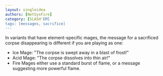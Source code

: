 ```yaml
---
layout: singleidea
authors: [NetSysFire]
category: [SLASH'EM]
tags: [messages, sacrifice]
---
```

In variants that have element-specific mages, the message for a sacrificed
corpse disappearing is different if you are playing as one:
* Ice Mage: "The corpse is swept away in a blast of frost!"
* Acid Mage: "The corpse dissolves into thin air!"
* Fire Mages either use a standard burst of flame, or a message suggesting more
  powerful flame.
